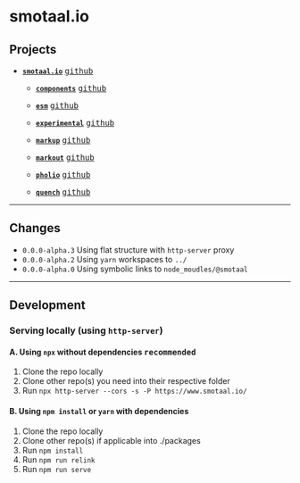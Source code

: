 # smotaal.io

## Projects

- **[`smotaal.io`](./index.html)** [<kbd>github</kbd>](https://github.com/SMotaal/smotaal.github.io/ 'SMotaal/smotaal.github.io')

  - **[`components`](/components/README)** [<kbd>github</kbd>](https://github.com/SMotaal/components/ 'SMotaal/components')

  - **[`esm`](/esm/README)** [<kbd>github</kbd>](https://github.com/SMotaal/esm/ 'SMotaal/esm')

  - **[`experimental`](/experimental/README)** [<kbd>github</kbd>](https://github.com/SMotaal/experimental/ 'SMotaal/experimental')

  - **[`markup`](/markup/)** [<kbd>github</kbd>](https://github.com/SMotaal/markup/ 'SMotaal/markup')

  - **[`markout`](/markout/)** [<kbd>github</kbd>](https://github.com/SMotaal/smotaal.github.io/tree/master/packages/markout/ 'SMotaal/smotaal.github.io')

  - **[`pholio`](/pholio/)** [<kbd>github</kbd>](https://github.com/SMotaal/pholio/ 'SMotaal/pholio')

  - **[`quench`](/quench/)** [<kbd>github</kbd>](https://github.com/SMotaal/quench/ 'SMotaal/quench')

---

## Changes

- `0.0.0-alpha.3` Using flat structure with `http-server` proxy
- `0.0.0-alpha.2` Using `yarn` workspaces to `../`
- `0.0.0-alpha.0` Using symbolic links to `node_moudles/@smotaal`

---

## Development

### Serving locally (using `http-server`)

#### A. Using `npx` without dependencies <kbd>recommended</kbd>

1. Clone the repo locally
2. Clone other repo(s) you need into their respective folder
3. Run `npx http-server --cors -s -P https://www.smotaal.io/`

#### B. Using `npm install` or `yarn` with dependencies

1. Clone the repo locally
2. Clone other repo(s) if applicable into ./packages
3. Run `npm install`
4. Run `npm run relink`
5. Run `npm run serve`

